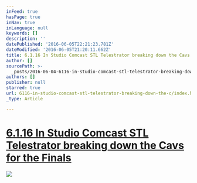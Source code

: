 ```yaml
---
inFeed: true
hasPage: true
inNav: true
inLanguage: null
keywords: []
description: ''
datePublished: '2016-06-05T22:21:23.781Z'
dateModified: '2016-06-05T21:20:11.662Z'
title: 6.1.16 In Studio Comcast STL Telestrator breaking down the Cavs for the Finals
author: []
sourcePath: >-
  _posts/2016-06-04-6116-in-studio-comcast-stl-telestrator-breaking-down-the-c.md
authors: []
publisher: null
starred: true
url: 6116-in-studio-comcast-stl-telestrator-breaking-down-the-c/index.html
_type: Article

---
```

# [6.1.16 In Studio Comcast STL Telestrator breaking down the Cavs for the Finals][0]
![](https://the-grid-user-content.s3-us-west-2.amazonaws.com/9f91221d-0121-414b-b1e9-f452774a9039.jpg)

[0]: https://www.youtube.com/watch?v=jmALzFgfhSE